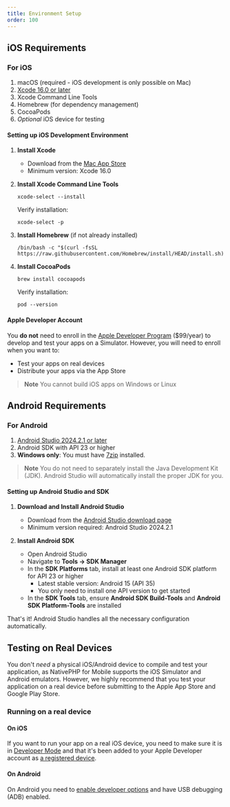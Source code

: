 ```yaml
---
title: Environment Setup
order: 100
---
```


## iOS Requirements

### For iOS
1. macOS (required - iOS development is only possible on Mac)
2. [Xcode 16.0 or later](https://apps.apple.com/app/xcode/id497799835)
3. Xcode Command Line Tools
4. Homebrew (for dependency management)
5. CocoaPods
6. _Optional_ iOS device for testing

#### Setting up iOS Development Environment

1. **Install Xcode**
   - Download from the [Mac App Store](https://apps.apple.com/app/xcode/id497799835)
   - Minimum version: Xcode 16.0

2. **Install Xcode Command Line Tools**
   ```shell
   xcode-select --install
   ```
   Verify installation:
   ```shell
   xcode-select -p
   ```

3. **Install Homebrew** (if not already installed)
   ```shell
   /bin/bash -c "$(curl -fsSL https://raw.githubusercontent.com/Homebrew/install/HEAD/install.sh)"
   ```

4. **Install CocoaPods**
   ```shell
   brew install cocoapods
   ```
   Verify installation:
   ```shell
   pod --version
   ```

#### Apple Developer Account
You **do not** need to enroll in the [Apple Developer Program](https://developer.apple.com/programs/enroll/) ($99/year)
to develop and test your apps on a Simulator. However, you will need to enroll when you want to:
- Test your apps on real devices
- Distribute your apps via the App Store

> **Note** You cannot build iOS apps on Windows or Linux

## Android Requirements

### For Android
1. [Android Studio 2024.2.1 or later](https://developer.android.com/studio)
2. Android SDK with API 23 or higher
3. **Windows only**: You must have [7zip](https://www.7-zip.org/) installed.

> **Note** You do not need to separately install the Java Development Kit (JDK). Android Studio will automatically install the proper JDK for you.

#### Setting up Android Studio and SDK

1. **Download and Install Android Studio**
   - Download from the [Android Studio download page](https://developer.android.com/studio)
   - Minimum version required: Android Studio 2024.2.1

2. **Install Android SDK**
   - Open Android Studio
   - Navigate to **Tools → SDK Manager**
   - In the **SDK Platforms** tab, install at least one Android SDK platform for API 23 or higher
     - Latest stable version: Android 15 (API 35)
     - You only need to install one API version to get started
   - In the **SDK Tools** tab, ensure **Android SDK Build-Tools** and **Android SDK Platform-Tools** are installed

That's it! Android Studio handles all the necessary configuration automatically.

## Testing on Real Devices

You don't _need_ a physical iOS/Android device to compile and test your application, as NativePHP for Mobile supports
the iOS Simulator and Android emulators. However, we highly recommend that you test your application on a real device before submitting to the
Apple App Store and Google Play Store.

### Running on a real device

#### On iOS
If you want to run your app on a real iOS device, you need to make sure it is in
[Developer Mode](https://developer.apple.com/documentation/xcode/enabling-developer-mode-on-a-device)
and that it's been added to your Apple Developer account as
[a registered device](https://developer.apple.com/account/resources/devices/list).

#### On Android
On Android you need to [enable developer options](https://developer.android.com/studio/debug/dev-options#enable)
and have USB debugging (ADB) enabled.
